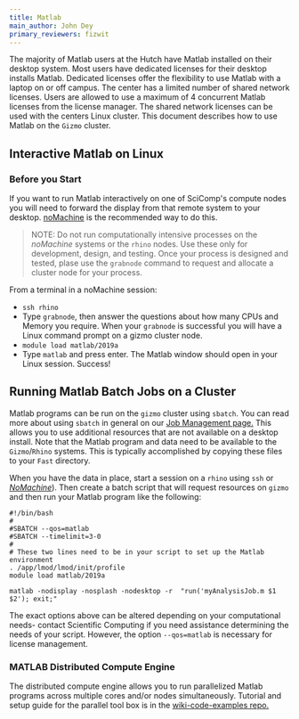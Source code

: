 ```yaml
---
title: Matlab
main_author: John Dey
primary_reviewers: fizwit
---
```


The majority of Matlab users at the Hutch have Matlab installed on their
desktop system. Most users have dedicated licenses for their desktop installs
Matlab. Dedicated licenses offer the flexibility to use Matlab with a laptop on
or off campus. The center has a limited number of shared network licenses.
Users are allowed to use a maximum of 4 concurrent Matlab licenses from the
license manager. The shared network licenses can be used with the centers Linux
cluster. This document describes how to use Matlab on the `Gizmo` cluster.

## Interactive Matlab on Linux

### Before you Start
If you want to run Matlab interactively on one of SciComp's compute nodes you will need to forward the display from that remote system to your desktop. [noMachine](/scicomputing/access_methods/#nomachine-nx-multi-os) is the recommended way to do this.

> NOTE: Do not run computationally intensive processes on the _noMachine_ systems or the `rhino` nodes.  Use these only for development, design, and testing.  Once your process is designed and tested, plase use the `grabnode` command to request and allocate a cluster node for your process.

From a terminal in a noMachine session:

  - `ssh rhino`
  - Type `grabnode`, then answer the questions about how many CPUs and Memory you require. When your `grabnode` is successful you will have a Linux command prompt on a gizmo cluster node.
  - `module load matlab/2019a`
  - Type `matlab` and press enter.  The Matlab window should open in your Linux session. Success!

## Running Matlab Batch Jobs on a Cluster

Matlab programs can be run on the `gizmo` cluster using `sbatch`.  You can read more about using `sbatch` in general on our [Job Management page.](/scicomputing/compute_jobs/) This allows you to use additional resources that are not available on a desktop install.  Note that the Matlab program and data need to be available to the `Gizmo`/`Rhino` systems. This is typically accomplished by copying these files to your `Fast` directory.

When you have the data in place, start a session on a `rhino` using `ssh` or [_NoMachine_](/scicomputing/access_methods/)).  Then create a batch script that will request resources on `gizmo` and then run your Matlab program like the following:

```
#!/bin/bash
#
#SBATCH --qos=matlab
#SBATCH --timelimit=3-0
#
# These two lines need to be in your script to set up the Matlab environment
. /app/lmod/lmod/init/profile
module load matlab/2019a

matlab -nodisplay -nosplash -nodesktop -r  "run('myAnalysisJob.m $1 $2'); exit;"
```

The exact options above can be altered depending on your computational needs- contact Scientific Computing if you need assistance determining the needs of your script.  However, the option `--qos=matlab` is necessary for license management.

### MATLAB Distributed Compute Engine

The distributed compute engine allows you to run parallelized Matlab programs across multiple cores and/or nodes simultaneously. Tutorial and setup guide for the parallel tool box is in the [wiki-code-examples repo.](https://github.com/FredHutch/wiki-code-examples/tree/master/MATLAB)
